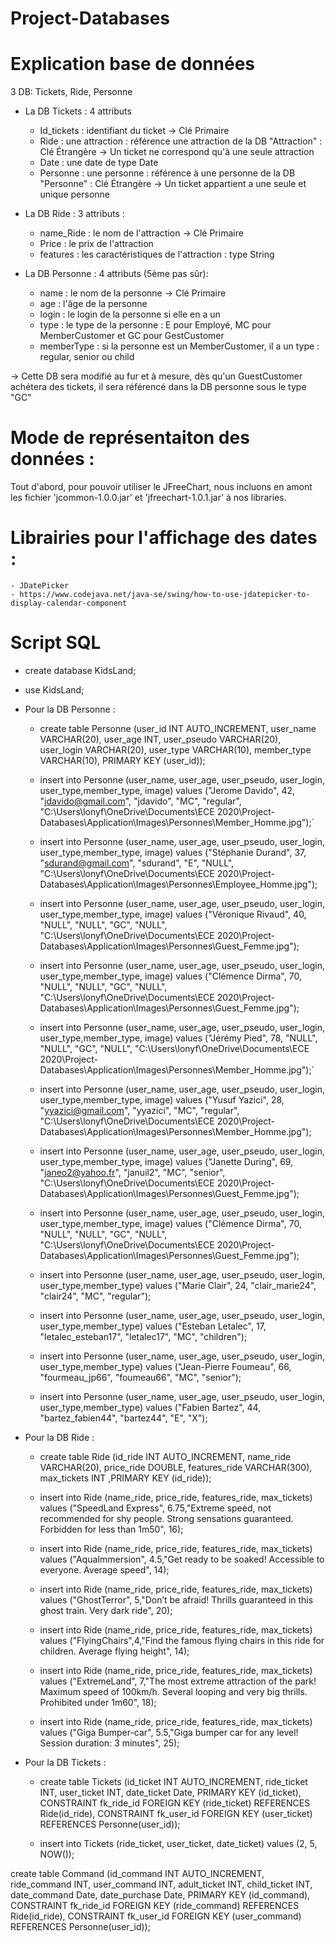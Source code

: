 # Project-Databases

# Explication base de données

3 DB: Tickets, Ride, Personne

- La DB Tickets : 4 attributs
    - Id_tickets : identifiant du ticket -> Clé Primaire
    - Ride : une attraction : référence une attraction de la DB "Attraction" : Clé Étrangère -> Un ticket ne correspond qu'à une seule attraction
    - Date : une date de type Date 
    - Personne : une personne : référence à une personne de la DB "Personne" : Clé Étrangère -> Un ticket appartient a une seule et unique personne

- La DB Ride : 3 attributs :
    - name_Ride : le nom de l'attraction -> Clé Primaire
    - Price : le prix de l'attraction 
    - features : les caractéristiques de l'attraction : type String

- La DB Personne : 4 attributs (5ème pas sûr):
    - name : le nom de la personne -> Clé Primaire
    - age : l'âge de la personne
    - login : le login de la personne si elle en a un
    - type : le type de la personne : E pour Employé, MC pour MemberCustomer et GC pour GestCustomer
    - memberType : si la personne est un MemberCustomer, il a un type : regular, senior ou child

-> Cette DB sera modifié au fur et à mesure, dès qu'un GuestCustomer achétera des tickets, il sera référencé dans la DB personne sous le type "GC"


# Mode de représentaiton des données :

Tout d'abord, pour pouvoir utiliser le JFreeChart, nous incluons en amont les fichier 'jcommon-1.0.0.jar' et 'jfreechart-1.0.1.jar' à nos libraries.


# Librairies pour l'affichage des dates : 

    - JDatePicker
    - https://www.codejava.net/java-se/swing/how-to-use-jdatepicker-to-display-calendar-component


# Script SQL

- create database KidsLand;
- use KidsLand;

- Pour la DB Personne : 

    - create table Personne (user_id INT AUTO_INCREMENT, user_name VARCHAR(20), user_age INT, user_pseudo VARCHAR(20), user_login VARCHAR(20), user_type VARCHAR(10), member_type VARCHAR(10), PRIMARY KEY (user_id));

    - insert into Personne (user_name, user_age, user_pseudo, user_login, user_type,member_type, image) values ("Jerome Davido", 42, "jdavido@gmail.com", "jdavido", "MC", "regular", "C:\Users\\lonyf\\OneDrive\\Documents\\ECE 2020\\Project-Databases\\Application\\Images\\Personnes\\Member_Homme.jpg");`
    - insert into Personne (user_name, user_age, user_pseudo, user_login, user_type,member_type, image) values ("Stéphanie Durand", 37, "sdurand@gmail.com", "sdurand", "E", "NULL", "C:\Users\\lonyf\\OneDrive\\Documents\\ECE 2020\\Project-Databases\\Application\\Images\\Personnes\\Employee_Homme.jpg");
    - insert into Personne (user_name, user_age, user_pseudo, user_login, user_type,member_type, image) values ("Véronique Rivaud", 40, "NULL", "NULL", "GC", "NULL", "C:\Users\\lonyf\\OneDrive\\Documents\\ECE 2020\\Project-Databases\\Application\\Images\\Personnes\\Guest_Femme.jpg");
    - insert into Personne (user_name, user_age, user_pseudo, user_login, user_type,member_type, image) values ("Clémence Dirma", 70, "NULL", "NULL", "GC", "NULL", "C:\Users\\lonyf\\OneDrive\\Documents\\ECE 2020\\Project-Databases\\Application\\Images\\Personnes\\Guest_Femme.jpg");
    - insert into Personne (user_name, user_age, user_pseudo, user_login, user_type,member_type, image) values ("Jérémy Pied", 78, "NULL", "NULL", "GC", "NULL", "C:\Users\\lonyf\\OneDrive\\Documents\\ECE 2020\\Project-Databases\\Application\\Images\\Personnes\\Member_Homme.jpg");`
    - insert into Personne (user_name, user_age, user_pseudo, user_login, user_type,member_type, image) values ("Yusuf Yazici", 28, "yyazici@gmail.com", "yyazici", "MC", "regular", "C:\Users\\lonyf\\OneDrive\\Documents\\ECE 2020\\Project-Databases\\Application\\Images\\Personnes\\Member_Homme.jpg");
    - insert into Personne (user_name, user_age, user_pseudo, user_login, user_type,member_type, image) values ("Janette During", 69, "janeo2@yahoo.fr", "januil2", "MC", "senior", "C:\Users\\lonyf\\OneDrive\\Documents\\ECE 2020\\Project-Databases\\Application\\Images\\Personnes\\Guest_Femme.jpg");
    - insert into Personne (user_name, user_age, user_pseudo, user_login, user_type,member_type, image) values ("Clémence Dirma", 70, "NULL", "NULL", "GC", "NULL", "C:\Users\\lonyf\\OneDrive\\Documents\\ECE 2020\\Project-Databases\\Application\\Images\\Personnes\\Guest_Femme.jpg");


    - insert into Personne (user_name, user_age, user_pseudo, user_login, user_type,member_type) values ("Marie Clair", 24, "clair_marie24", "clair24", "MC", "regular");

    - insert into Personne (user_name, user_age, user_pseudo, user_login, user_type,member_type) values ("Esteban Letalec", 17, "letalec_esteban17", "letalec17", "MC", "children");

    - insert into Personne (user_name, user_age, user_pseudo, user_login, user_type,member_type) values ("Jean-Pierre Foumeau", 66, "fourmeau_jp66", "foumeau66", "MC", "senior");

    - insert into Personne (user_name, user_age, user_pseudo, user_login, user_type,member_type) values ("Fabien Bartez", 44, "bartez_fabien44", "bartez44", "E", "X");

- Pour la DB Ride :

    - create table Ride (id_ride INT AUTO_INCREMENT, name_ride VARCHAR(20), price_ride DOUBLE, features_ride VARCHAR(300), max_tickets INT ,PRIMARY KEY (id_ride));

    - insert into Ride (name_ride, price_ride, features_ride, max_tickets) values ("SpeedLand Express", 6.75,"Extreme speed, not recommended for shy people. Strong sensations guaranteed. Forbidden for less than 1m50", 16);

    -  insert into Ride (name_ride, price_ride, features_ride, max_tickets) values ("AquaImmersion", 4.5,"Get ready to be soaked! Accessible to everyone. Average speed", 14);

    - insert into Ride (name_ride, price_ride, features_ride, max_tickets) values ("GhostTerror", 5,"Don’t be afraid! Thrills guaranteed in this ghost train. Very dark ride", 20);

    - insert into Ride (name_ride, price_ride, features_ride, max_tickets) values ("FlyingChairs",4,"Find the famous flying chairs in this ride for children. Average flying height", 14);

    - insert into Ride (name_ride, price_ride, features_ride, max_tickets) values ("ExtremeLand", 7,"The most extreme attraction of the park! Maximum speed of 100km/h. Several looping and very big thrills. Prohibited under 1m60", 18);

    - insert into Ride (name_ride, price_ride, features_ride, max_tickets) values ("Giga Bumper-car", 5.5,"Giga bumper car for any level! Session duration: 3 minutes", 25);

- Pour la DB Tickets :

    - create table Tickets (id_ticket INT AUTO_INCREMENT, ride_ticket INT, user_ticket INT, date_ticket Date, PRIMARY KEY (id_ticket), CONSTRAINT fk_ride_id FOREIGN KEY (ride_ticket) REFERENCES Ride(id_ride), CONSTRAINT fk_user_id FOREIGN KEY (user_ticket) REFERENCES Personne(user_id));

    - insert into Tickets (ride_ticket, user_ticket, date_ticket) values (2, 5, NOW());



create table Command (id_command INT AUTO_INCREMENT, ride_command INT, user_command INT, adult_ticket INT, child_ticket INT, date_command Date, date_purchase Date, PRIMARY KEY (id_command), CONSTRAINT fk_ride_id FOREIGN KEY (ride_command) REFERENCES Ride(id_ride), CONSTRAINT fk_user_id FOREIGN KEY (user_command) REFERENCES Personne(user_id));


